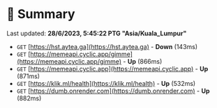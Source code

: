 # 📖 Summary
Last updated: **28/6/2023, 5:45:22 PTG "Asia/Kuala_Lumpur"**

- `GET` [https://hst.aytea.ga](https://hst.aytea.ga) - **Down** (143ms)
- `GET` [https://memeapi.cyclic.app/gimme](https://memeapi.cyclic.app/gimme) - **Up** (866ms)
- `GET` [https://memeapi.cyclic.app](https://memeapi.cyclic.app) - **Up** (871ms)
- `GET` [https://klik.ml/health](https://klik.ml/health) - **Up** (532ms)
- `GET` [https://dumb.onrender.com](https://dumb.onrender.com) - **Up** (882ms)
